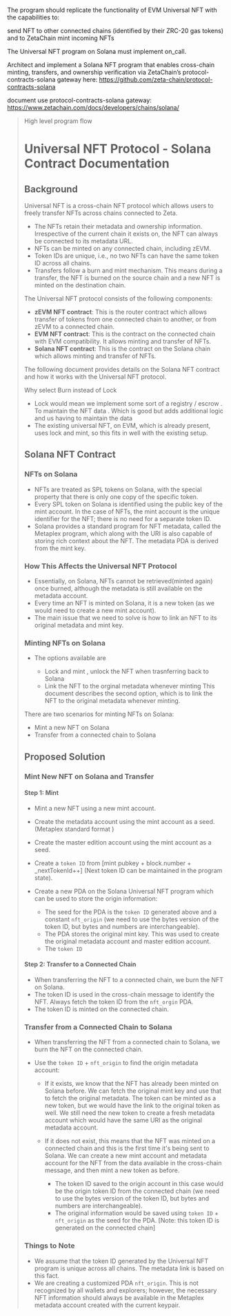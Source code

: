 The program should replicate the functionality of EVM Universal NFT with the capabilities to:

send NFT to other connected chains (identified by their ZRC-20 gas tokens) and to ZetaChain
mint incoming NFTs

The Universal NFT program on Solana must implement on_call.

Architect and implement a Solana NFT program that enables cross-chain minting, transfers, and ownership verification via ZetaChain’s protocol-contracts-solana gateway here: https://github.com/zeta-chain/protocol-contracts-solana

document use protocol-contracts-solana gateway: https://www.zetachain.com/docs/developers/chains/solana/

> High level program flow
>
> # Universal NFT Protocol - Solana Contract Documentation
>
> ## Background
>
> Universal NFT is a cross-chain NFT protocol which allows users to freely transfer NFTs across chains connected to Zeta.
>
> - The NFTs retain their metadata and ownership information. Irrespective of the current chain it exists on, the NFT can always be connected to its metadata URL.
> - NFTs can be minted on any connected chain, including zEVM.
> - Token IDs are unique, i.e., no two NFTs can have the same token ID across all chains.
> - Transfers follow a burn and mint mechanism. This means during a transfer, the NFT is burned on the source chain and a new NFT is minted on the destination chain.
>
> The Universal NFT protocol consists of the following components:
>
> - **zEVM NFT contract**: This is the router contract which allows transfer of tokens from one connected chain to another, or from zEVM to a connected chain.
> - **EVM NFT contract**: This is the contract on the connected chain with EVM compatibility. It allows minting and transfer of NFTs.
> - **Solana NFT contract**: This is the contract on the Solana chain which allows minting and transfer of NFTs.
>
> The following document provides details on the Solana NFT contract and how it works with the Universal NFT protocol.
>
> Why select Burn instead of Lock
>
> - Lock would mean we implement some sort of a registry / escrow . To maintain the NFT data . Which is good but adds additional logic and us having to maintain the data
> - The existing universal NFT, on EVM, which is already present, uses lock and mint, so this fits in well with the existing setup.
>
> ## Solana NFT Contract
>
> ### NFTs on Solana
>
> - NFTs are treated as SPL tokens on Solana, with the special property that there is only one copy of the specific token.
> - Every SPL token on Solana is identified using the public key of the mint account. In the case of NFTs, the mint account is the unique identifier for the NFT; there is no need for a separate token ID.
> - Solana provides a standard program for NFT metadata, called the Metaplex program, which along with the URI is also capable of storing rich context about the NFT. The metadata PDA is derived from the mint key.
>
> ### How This Affects the Universal NFT Protocol
>
> - Essentially, on Solana, NFTs cannot be retrieved(minted again) once burned, although the metadata is still available on the metadata account.
> - Every time an NFT is minted on Solana, it is a new token (as we would need to create a new mint account).
> - The main issue that we need to solve is how to link an NFT to its original metadata and mint key.
>
> ### Minting NFTs on Solana
>
> - The options available are
>
>   - Lock and mint , unlock the NFT when trasnferring back to Solana
>   - Link the NFT to the orginal metadata whenever minting
>     This document describes the second option, which is to link the NFT to the original metadata whenever minting.
>
> There are two scenarios for minting NFTs on Solana:
>
> - Mint a new NFT on Solana
> - Transfer from a connected chain to Solana
>
> ## Proposed Solution
>
> ### Mint New NFT on Solana and Transfer
>
> #### Step 1: Mint
>
> - Mint a new NFT using a new mint account.
> - Create the metadata account using the mint account as a seed. (Metaplex standard format )
> - Create the master edition account using the mint account as a seed.
> - Create a `token ID` from [mint pubkey + block.number + _nextTokenId++] (Next token ID can be maintained in the program state).
> - Create a new PDA on the Solana Universal NFT program which can be used to store the origin information:
>
>   - The seed for the PDA is the `token ID` generated above and a constant `nft_origin` (we need to use the bytes version of the token ID, but bytes and numbers are interchangeable).
>   - The PDA stores the original mint key. This was used to create the original metadata account and master edition account.
>   - The `token ID`
>
> #### Step 2: Transfer to a Connected Chain
>
> - When transferring the NFT to a connected chain, we burn the NFT on Solana.
> - The token ID is used in the cross-chain message to identify the NFT. Always fetch the token ID from the `nft_orgin` PDA.
> - The token ID is minted on the connected chain.
>
> ### Transfer from a Connected Chain to Solana
>
> - When transferring the NFT from a connected chain to Solana, we burn the NFT on the connected chain.
> - Use the `token ID` + `nft_origin` to find the origin metadata account:
>
>   - If it exists, we know that the NFT has already been minted on Solana before. We can fetch the original mint key and use that to fetch the original metadata. The token can be minted as a new token, but we would have the link to the original token as well. We still need the new token to create a fresh metadata account which would have the same URI as the original metadata account.
>   - If it does not exist, this means that the NFT was minted on a connected chain and this is the first time it's being sent to Solana. We can create a new mint account and metadata account for the NFT from the data available in the cross-chain message, and then mint a new token as before.
>
>     - The token ID saved to the origin account in this case would be the origin token ID from the connected chain (we need to use the bytes version of the token ID, but bytes and numbers are interchangeable).
>     - The original information would be saved using `token ID` + `nft_origin` as the seed for the PDA. [Note: this token ID is generated on the connected chain]
>
> ### Things to Note
>
> - We assume that the token ID generated by the Universal NFT program is unique across all chains. The metadata link is based on this fact.
> - We are creating a customized PDA `nft_origin`. This is not recognized by all wallets and explorers; however, the necessary NFT information should always be available in the Metaplex metadata account created with the current keypair.
